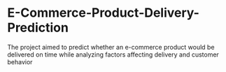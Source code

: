 # E-Commerce-Product-Delivery-Prediction
The project aimed to predict whether an e-commerce product would be delivered on time while analyzing factors affecting delivery and customer behavior
